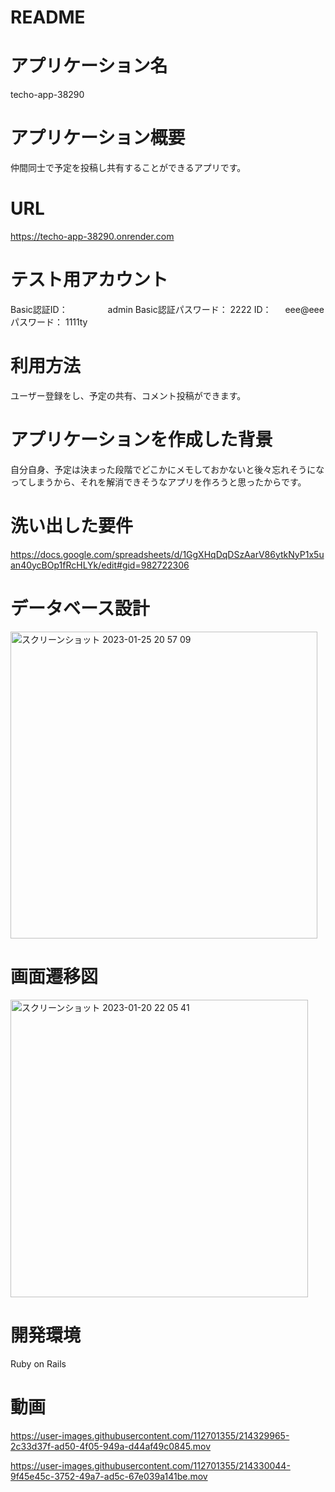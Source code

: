 # README

# アプリケーション名
techo-app-38290

# アプリケーション概要
仲間同士で予定を投稿し共有することができるアプリです。

# URL
https://techo-app-38290.onrender.com

# テスト用アカウント
Basic認証ID：   　　　　 admin
Basic認証パスワード： 2222
ID：     　 eee@eee
パスワード： 1111ty

# 利用方法
ユーザー登録をし、予定の共有、コメント投稿ができます。

# アプリケーションを作成した背景
自分自身、予定は決まった段階でどこかにメモしておかないと後々忘れそうになってしまうから、それを解消できそうなアプリを作ろうと思ったからです。

# 洗い出した要件
https://docs.google.com/spreadsheets/d/1GgXHqDqDSzAarV86ytkNyP1x5uan40ycBOp1fRcHLYk/edit#gid=982722306

# データベース設計
<img width="491" alt="スクリーンショット 2023-01-25 20 57 09" src="https://user-images.githubusercontent.com/112701355/214557501-eef4ae3f-d93d-4df9-828c-d5abd061e119.png">

# 画面遷移図
<img width="476" alt="スクリーンショット 2023-01-20 22 05 41" src="https://user-images.githubusercontent.com/112701355/214556855-8e34c99d-038e-4539-8871-94d1224006f0.png">

# 開発環境
Ruby on Rails

# 動画

https://user-images.githubusercontent.com/112701355/214329965-2c33d37f-ad50-4f05-949a-d44af49c0845.mov

https://user-images.githubusercontent.com/112701355/214330044-9f45e45c-3752-49a7-ad5c-67e039a141be.mov





